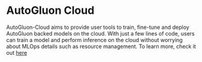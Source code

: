 # AutoGluon Cloud
AutoGluon-Cloud aims to provide user tools to train, fine-tune and deploy AutoGluon backed models on the cloud. With just a few lines of code, users can train a model and perform inference on the cloud without worrying about MLOps details such as resource management.
To learn more, check it out [here](https://auto.gluon.ai/cloud/stable/index.html)
